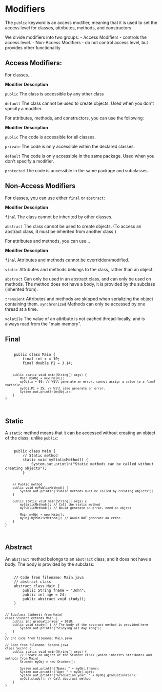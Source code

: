 # Modifiers
The `public` keyword is an access modifier, meaning that it is used to set the access level for classes, attributes, methods, and constructors.

We divide modifiers into two groups:
    - Access Modifiers - controls the access level.
    - Non-Access Modifiers - do not control access level, but provides other functionality

## Access Modifiers:
For classes...

**Modifier**     **Description**

`public`        The class is accessible by any other class

`default`       The class cannot be used to create objects. Used when you don't specify a modifier.

For attributes, methods, and constructors, you can use the following:

**Modifier**     **Description**

`public`        The code is accessible for all classes.

`private`       The code is only accessible within the declared classes.

`default`       The code is only accessible in the same package. Used when you don't specify a modifier.

`protected`     The code is accessible in the same package and subclasses.

## Non-Access Modifiers
For classes, you can use either `final` or `abstract`:

**Modifier**     **Description**

`final`         The class cannot be inherited by other classes.

`abstract`      The class cannot be used to create objects. (To access an abstract class, it must be inherited from another class.)

For attributes and methods, you can use...

**Modifier**     **Description**

`final`         Attributes and methods cannot be overridden/modified.

`static`        Attributes and methods belongs to the class, rather than an object.

`abstract`      Can only be used in an abstract class, and can only be used on methods. The method does not have a body, it is provided by the subclass (inherited from).

`transient`     Attributes and methods are skipped when serializing the object containing them.
`synchronized`  Methods can only be accessed by one thread at a time.

`volatile`      The value of an attribute is not cached thread-locally, and is always read from the "main memory".

## Final

<code>
    public class Main {
        final int x = 10;
        final double PI = 3.14;

        public static void main(String[] args) {
            Main myObj = new Main();
            myObj.x = 50; // Will generate an error, cannot assign a value to a final variable.
            myObj.PI = 25; // Will also generate an error.
            System.out.println(myObj.x);
        }
    }
</code>

## Static
A `static` method means that it can be accessed without creating an object of the class, unlike `public`:

<code>
    public class Main {
        // Static method
        static void myStaticMethod() {
            System.out.println("Static methods can be called without creating objects");
        }

        // Public method
        public void myPublicMethod() {
            System.out.println("Public methods must be called by creating objects");
        }

        public static void main(String[] args) {
            myStaticMethod(); // Call the static method
            myPublicMethod(); // Would generate an error, need an object

            Main myObj = new Main();
            myObj.myPublicMethod(); // Would NOT generate an error.
        }
    }
</code>

## Abstract
An `abstract` method belongs to an `abstract` class, and it does not have a body. The body is provided by the subclass:

<code>
    // Code from filename: Main.java
    // abstract class
    abstract class Main {
        public String fname = "John";
        public int age = 24;
        public abstract void study();
    }

    // Subclass (inherit from Main)
    class Student extends Main {
        public int graduationYear = 2018;
        public void study() { // The body of the abstract method is provided here
            System.out.println("Studying all day long");
        }
    }
    // End code from filename: Main.java

    // Code from filename: Second.java
    class Second {
        public static void main(String[] args) {
            // Create an object of the Student class (which inherits attributes and methods from Main)
            Student myObj = new Student();

            System.out.println("Name: " + myObj.fname);
            System.out.println("Age: " + myObj.age);
            System.out.println("Graduation year: " + myObj.graduationYear);
            myObj.study(); // Call abstract method
        }
    }
</code>